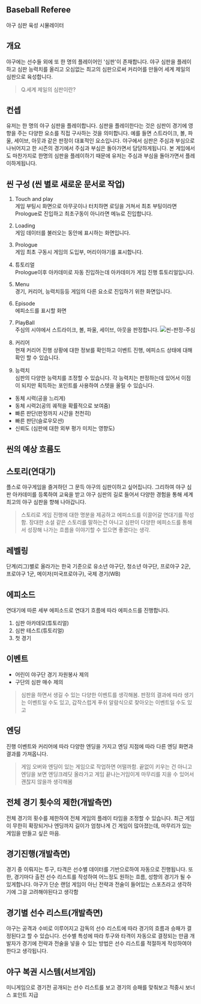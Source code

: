 ## Baseball Referee
야구 심판 육성 시뮬레이터
## 개요
야구에는 선수들 외에 또 한 명의 플레이어인 '심판'이 존재합니다. 야구 심판을 플레이하고 심판 능력치를 올리고 오심없는 최고의 심판으로써 커리어를 만들어 세계 제일의 심판으로 육성합니다.
> Q.세계 제일의 심판이란?

## 컨셉
유저는 한 명의 야구 심판을 플레이합니다. 심판을 플레이한다는 것은 심판이 경기에 영향을 주는 다양한 요소를 직접 구사하는 것을 의미합니다. 예를 들면 스트라이크, 볼, 파울, 세이브, 아웃과 같은 판정이 대표적인 요소입니다. 야구에서 심판은 주심과 부심으로 나뉘어지고 한 시즌의 경기에서 주심과 부심은 돌아가면서 담당하게됩니다. 본 게임에서도 마찬가지로 한명의 심판을 플레이하기 때문에 유저는 주심과 부심을 돌아가면서 플레이하게됩니다.

## 씬 구성 (씬 별로 새로운 문서로 작업)
1. Touch and play  
게임 부팅시 화면으로 아무곳이나 터치하면 로딩을 거쳐서 최초 부팅이라면 Prologue로 진입하고 최초구동이 아니라면 메뉴로 진입합니다.
1. Loading  
게임 데이터를 불러오는 동안에 표시하는 화면입니다.
1. Prologue  
게임 최초 구동시 게임의 도입부, 머리이야기를 표시합니다.
1. 튜토리얼  
Prologue이후 아카데미로 자동 진입하는데 아카데미가 게임 진행 튜토리얼입니다.
1. Menu  
경기, 커리어, 능력치등등 게임의 다른 요소로 진입하기 위한 화면입니다.
1. Episode   
에피소드를 표시할 화면
1. PlayBall  
주심의 시야에서 스트라이크, 볼, 파울, 세이브, 아웃을 판정합니다.
![씬-판정-주심](https://github.com/hojin-kr/Design-Book/blob/master/Baseball-Referee/img/%EC%94%AC-%ED%8C%90%EC%A0%95-%EC%A3%BC%EC%8B%AC-1.jpg?raw=true)

1. 커리어  
현재 커리어 진행 상황에 대한 정보를 확인하고 이벤트 진행, 에피소드 상태에 대해 확인 할 수 있습니다.

1. 능력치  
심판의 다양한 능력치를 조정할 수 있습니다. 각 능력치는 판정하는데 있어서 이점이 되지만 획득하는 포인트를 사용하여 스텟을 올릴 수 있습니다.
  - 동체 시력(공을 느리게)
  - 동체 시력2(공의 궤적을 확률적으로 보여줌)
  - 빠른 판단(판정까지 시간을 천천히)
  - 빠른 판단(슬로우모션)
  - 신뢰도 (심판에 대한 외부 평가 미치는 영향도)

## 씬의 예상 흐름도



## 스토리(연대기)
플스로 야구게임을 즐겨하던 그 문득 야구의 심판이하고 싶어집니다. 그리하여 야구 심판 아카데미를 등록하여 교육을 받고 야구 심판의 길로 들어서 다양한 경험을 통해 세계 최고의 야구 심판을 향해 나아갑니다.
> 스토리로 게임 진행에 대한 명분을 제공하고 에피소드를 이끌어갈 연대기를 작성함. 장대한 소설 같은 스토리를 말하는건 아니고 심판이 다양한 에피소드를 통해서 성장해 나가는 흐름을 이야기할 수 있으면 좋겠다는 생각.

## 레벨링
단계(리그)별로 올라가는 한국 기준으로 유소년 야구단, 청소년 야구단, 프로야구 2군, 프로야구 1군, 메이저(미국프로야구), 국제 경기(WB)

## 에피소드
연대기에 따른 세부 에피소드로 연대기 흐름에 따라 에피소드를 진행합니다.
1. 심판 아카데모(튜토리얼)
1. 심판 테스트(튜토리얼)
1. 첫 경기

## 이벤트
- 어린이 야구단 경기 자원봉사 제의
- 구단의 심판 매수 제의
> 심판을 하면서 생길 수 있는 다양한 이벤트를 생각해봄. 판정의 결과에 따라 생기는 이벤트일 수도 있고, 갑작스럽게 푸쉬 알람식으로 찾아오는 이벤트일 수도 있고

## 엔딩
진행 이벤트와 커리어에 따라 다양한 엔딩을 가지고 엔딩 지점에 따라 다른 엔딩 화면과 결과를 가져옵니다.
> 게임 오버와 엔딩이 있는 게임으로 작업하면 어떨까함. 끝없이 키우는 건 아니고 엔딩을 보면 엔딩크레딧 올라가고 게임 끝나는거임이게 마무리를 지을 수 있어서 괜찮지 않을까 생각해봄

## 전체 경기 횟수의 제한(개발측면)
전체 경기의 횟수를 제한하여 전체 게임의 플레이 타임을 조정할 수 있습니다. 최근 게임이 무한히 확장되거나 엔딩까지 길이가 엄청나게 긴 게임이 많아졌는데, 마무리가 있는 게임을 만들고 싶은 마음.

## 경기진행(개발측면)
경기 중 이뤄지는 투구, 타격은 선수별 데이터를 기반으로하여 자동으로 진행됩니다. 또한, 경기마다 출전 선수 리스트를 작성하여 어느정도 원하는 흐름, 성향의 경기가 될 수 있게합니다. 야구가 단순 랜덤 게임이 아닌 전략과 전술이 들어있는 스포츠라고 생각하기에 그걸 고려해야된다고 생각함

## 경기별 선수 리스트(개발측면)
야구는 공격과 수비로 이루어지고 감독의 선수 리스트에 따라 경기의 흐름과 승패가 결정된다고 할 수 있습니다. 선수별 특성에 따라 투구와 타격이 자동으로 결정되는 만큼 개발자가 경기에 전략과 전술을 넣을 수 있는 방법은 선수 리스트를 적절하게 작성하여야한다고 생각됩니다.

## 야구 복권 시스템(서브게임)
미니게임으로 경기전 공개되는 선수 리스트를 보고 경기의 승패를 맞춰보고 적중시 보너스 포인트 지급
